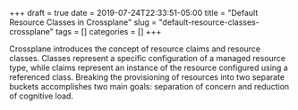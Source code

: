+++ 
draft = true
date = 2019-07-24T22:33:51-05:00
title = "Default Resource Classes in Crossplane"
slug = "default-resource-classes-crossplane" 
tags = []
categories = []
+++

Crossplane introduces the concept of resource claims and resource classes. Classes represent a specific configuration of a managed resource type, while claims represent an instance of the resource configured using a referenced class. Breaking the provisioning of resources into two separate buckets accomplishes two main goals: separation of concern and reduction of cognitive load.